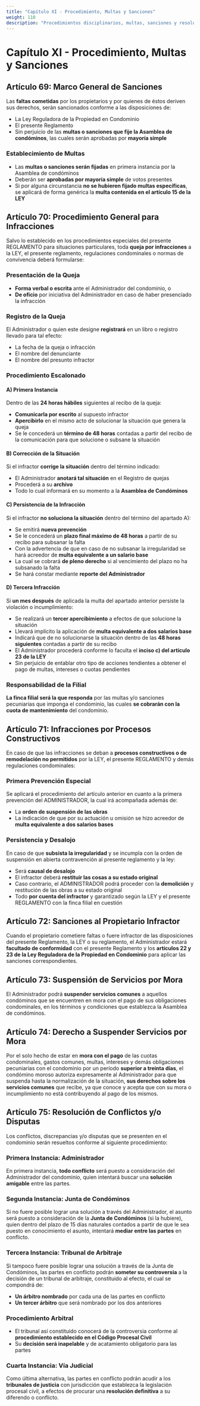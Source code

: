 ```yaml
---
title: "Capítulo XI - Procedimiento, Multas y Sanciones"
weight: 110
description: "Procedimientos disciplinarios, multas, sanciones y resolución de conflictos en el condominio"
---
```


# Capítulo XI - Procedimiento, Multas y Sanciones

## Artículo 69: Marco General de Sanciones

Las **faltas cometidas** por los propietarios y por quienes de éstos deriven sus derechos, serán sancionados conforme a las disposiciones de:
- La Ley Reguladora de la Propiedad en Condominio
- El presente Reglamento
- Sin perjuicio de las **multas o sanciones que fije la Asamblea de condóminos**, las cuales serán aprobadas por **mayoría simple**

### Establecimiento de Multas
- Las **multas o sanciones serán fijadas** en primera instancia por la Asamblea de condóminos
- Deberán ser **aprobadas por mayoría simple** de votos presentes
- Si por alguna circunstancia **no se hubieren fijado multas específicas**, se aplicará de forma genérica la **multa contenida en el artículo 15 de la LEY**

## Artículo 70: Procedimiento General para Infracciones

Salvo lo establecido en los procedimientos especiales del presente REGLAMENTO para situaciones particulares, toda **queja por infracciones** a la LEY, el presente reglamento, regulaciones condominales o normas de convivencia deberá formularse:

### Presentación de la Queja
- **Forma verbal o escrita** ante el Administrador del condominio, o
- **De oficio** por iniciativa del Administrador en caso de haber presenciado la infracción

### Registro de la Queja
El Administrador o quien este designe **registrará** en un libro o registro llevado para tal efecto:
- La fecha de la queja o infracción
- El nombre del denunciante
- El nombre del presunto infractor

### Procedimiento Escalonado

#### A) Primera Instancia
Dentro de las **24 horas hábiles** siguientes al recibo de la queja:
- **Comunicarla por escrito** al supuesto infractor
- **Apercibirlo** en el mismo acto de solucionar la situación que genera la queja
- Se le concederá un **término de 48 horas** contadas a partir del recibo de la comunicación para que solucione o subsane la situación

#### B) Corrección de la Situación
Si el infractor **corrige la situación** dentro del término indicado:
- El Administrador **anotará tal situación** en el Registro de quejas
- Procederá a su **archivo**
- Todo lo cual informará en su momento a la **Asamblea de Condóminos**

#### C) Persistencia de la Infracción
Si el infractor **no soluciona la situación** dentro del término del apartado A):
- Se emitirá **nueva prevención**
- Se le concederá un **plazo final máximo de 48 horas** a partir de su recibo para subsanar la falta
- Con la advertencia de que en caso de no subsanar la irregularidad se hará acreedor de **multa equivalente a un salario base**
- La cual se cobrará **de pleno derecho** si al vencimiento del plazo no ha subsanado la falta
- Se hará constar mediante **reporte del Administrador**

#### D) Tercera Infracción
Si **un mes después** de aplicada la multa del apartado anterior persiste la violación o incumplimiento:
- Se realizará un **tercer apercibimiento** a efectos de que solucione la situación
- Llevará implícito la aplicación de **multa equivalente a dos salarios base**
- Indicará que de no solucionarse la situación dentro de las **48 horas siguientes** contadas a partir de su recibo
- El Administrador procederá conforme lo faculta el **inciso c) del artículo 23 de la LEY**
- Sin perjuicio de entablar otro tipo de acciones tendientes a obtener el pago de multas, intereses o cuotas pendientes

### Responsabilidad de la Filial
**La finca filial será la que responda** por las multas y/o sanciones pecuniarias que imponga el condominio, las cuales **se cobrarán con la cuota de mantenimiento** del condominio.

## Artículo 71: Infracciones por Procesos Constructivos

En caso de que las infracciones se deban a **procesos constructivos o de remodelación no permitidos** por la LEY, el presente REGLAMENTO y demás regulaciones condominales:

### Primera Prevención Especial
Se aplicará el procedimiento del artículo anterior en cuanto a la primera prevención del ADMINISTRADOR, la cual irá acompañada además de:
- La **orden de suspensión de las obras**
- La indicación de que por su actuación u omisión se hizo acreedor de **multa equivalente a dos salarios bases**

### Persistencia y Desalojo
En caso de que **subsista la irregularidad** y se incumpla con la orden de suspensión en abierta contravención al presente reglamento y la ley:
- Será **causal de desalojo**
- El infractor deberá **restituir las cosas a su estado original**
- Caso contrario, el ADMINISTRADOR podrá proceder con la **demolición** y restitución de las obras a su estado original
- Todo **por cuenta del infractor** y garantizado según la LEY y el presente REGLAMENTO con la finca filial en cuestión

## Artículo 72: Sanciones al Propietario Infractor

Cuando el propietario cometiere faltas o fuere infractor de las disposiciones del presente Reglamento, la LEY o su reglamento, el Administrador estará **facultado de conformidad** con el presente Reglamento y los **artículos 22 y 23 de la Ley Reguladora de la Propiedad en Condominio** para aplicar las sanciones correspondientes.

## Artículo 73: Suspensión de Servicios por Mora

El Administrador podrá **suspender servicios comunes** a aquellos condóminos que se encuentren en mora con el pago de sus obligaciones condominales, en los términos y condiciones que establezca la Asamblea de condóminos.

## Artículo 74: Derecho a Suspender Servicios por Mora

Por el solo hecho de estar en **mora con el pago** de las cuotas condominales, gastos comunes, multas, intereses y demás obligaciones pecuniarias con el condominio por un período **superior a treinta días**, el condómino moroso autoriza expresamente al Administrador para que suspenda hasta la normalización de la situación, **sus derechos sobre los servicios comunes** que recibe, ya que conoce y acepta que con su mora o incumplimiento no está contribuyendo al pago de los mismos.

## Artículo 75: Resolución de Conflictos y/o Disputas

Los conflictos, discrepancias y/o disputas que se presenten en el condominio serán resueltos conforme al siguiente procedimiento:

### Primera Instancia: Administrador
En primera instancia, **todo conflicto** será puesto a consideración del Administrador del condominio, quien intentará buscar una **solución amigable** entre las partes.

### Segunda Instancia: Junta de Condóminos
Si no fuere posible lograr una solución a través del Administrador, el asunto será puesto a consideración de la **Junta de Condóminos** (si la hubiere), quien dentro del plazo de 15 días naturales contados a partir de que le sea puesto en conocimiento el asunto, intentará **mediar entre las partes** en conflicto.

### Tercera Instancia: Tribunal de Arbitraje
Si tampoco fuere posible lograr una solución a través de la Junta de Condóminos, las partes en conflicto podrán **someter su controversia** a la decisión de un tribunal de arbitraje, constituido al efecto, el cual se compondrá de:
- **Un árbitro nombrado** por cada una de las partes en conflicto
- **Un tercer árbitro** que será nombrado por los dos anteriores

### Procedimiento Arbitral
- El tribunal así constituido conocerá de la controversia conforme al **procedimiento establecido en el Código Procesal Civil**
- Su **decisión será inapelable** y de acatamiento obligatorio para las partes

### Cuarta Instancia: Vía Judicial
Como última alternativa, las partes en conflicto podrán acudir a los **tribunales de justicia** con jurisdicción que establezca la legislación procesal civil, a efectos de procurar una **resolución definitiva** a su diferendo o conflicto.